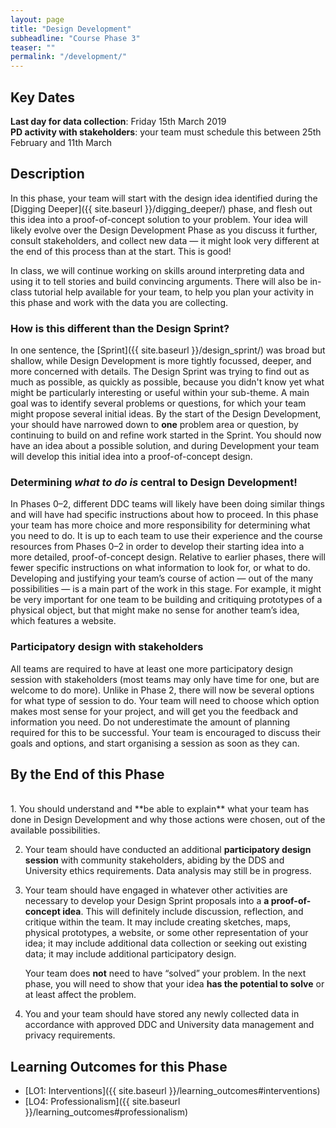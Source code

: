 ```yaml
---
layout: page
title: "Design Development"
subheadline: "Course Phase 3"
teaser: ""
permalink: "/development/"
---
```


## Key Dates

**Last day for data collection**: Friday 15th March 2019   
**PD activity with stakeholders**: your team must schedule this between 25th February and 11th March 

## Description

In this phase, your team will start with the design idea identified during the 
[Digging Deeper]({{ site.baseurl }}/digging_deeper/) phase, and flesh out this idea into a proof-of-concept solution to your problem. Your idea will likely evolve over the Design Development Phase as you discuss it further, consult stakeholders, and collect new data &mdash; it might look very different at the end of this process than at the start. This is good! 

In class, we will continue working on skills around interpreting data and using it to tell stories and build convincing arguments. There will also be in-class tutorial help available for your team, to help you plan your activity in this phase and work with the data you are collecting. 

### How is this different than the Design Sprint?

In one sentence, the [Sprint]({{ site.baseurl }}/design_sprint/) was broad but shallow, while Design Development is more tightly focussed, deeper, and more concerned with details.  The Design Sprint was trying to find out as much as possible, as quickly as possible, because you didn't know yet what might be particularly interesting or useful within your sub-theme. A main goal was to identify several problems or questions, for which your team might propose several initial ideas. By the start of the Design Development, your should have narrowed down to **one** problem area or question, by continuing to build on and refine work started in the Sprint. You should now have an idea about a possible solution, and during Development your team will develop this initial idea into a proof-of-concept design. 

### Determining *what to do is* central to Design Development!

In Phases 0&ndash;2, different DDC teams will likely have been doing similar things and will have had specific instructions about how to proceed. In this phase your team has more choice and more responsibility for determining what you need to do.  It is up to each team to use their experience and the course resources from Phases 0&ndash;2 in order to develop their starting idea into a more detailed, proof-of-concept design. Relative to earlier phases, there will fewer specific instructions on what information to look for, or what to do.  Developing and justifying your team’s course of action &mdash; out of the many possibilities &mdash; is a main part of the work in this stage. For example, it might be very important for one team to be building and critiquing prototypes of a physical object, but that might make no sense for another team’s idea, which features a website.

### Participatory design with stakeholders

All teams are required to have at least one more participatory design session with stakeholders (most teams may only have time for one, but are welcome to do more). Unlike in Phase 2, there will now be several options for what type of session to do. Your team will need to choose which option makes most sense for your project, and will get you the feedback and information you need. Do not underestimate the amount of planning required for this to be successful. Your team is encouraged to discuss their goals and options, and start organising a session as soon as they can. 


## By the End of this Phase
<br/>
1.  You should understand and **be able to explain** what your team has done in Design Development and why those actions were chosen, out of the available possibilities.

2.  Your team should have conducted an additional **participatory design session** with community stakeholders, abiding by the DDS and University ethics requirements. Data analysis may still be in progress. 
 
3.  Your team should have engaged in whatever other activities are necessary 
    to develop your Design Sprint proposals into a **a proof-of-concept idea**. This will definitely include discussion, reflection, and critique within the team. It may include creating sketches, maps, physical prototypes, a website, or some other representation of your idea; it may include additional data collection or seeking out existing data; it may include additional participatory design.

    Your team does **not** need to have “solved” your problem. In the next phase, you will need to show that your idea **has the potential to solve** or at least affect the problem.

4.  You and your team should have stored any newly collected data in accordance with approved DDC and University data management and privacy requirements. 

## Learning Outcomes for this Phase

* [LO1: Interventions]({{ site.baseurl }}/learning_outcomes#interventions) 
* [LO4: Professionalism]({{ site.baseurl }}/learning_outcomes#professionalism)
